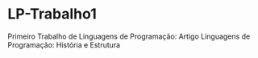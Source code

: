 # LP-Trabalho1
Primeiro Trabalho de Linguagens de Programação: Artigo Linguagens de Programação: História e Estrutura

